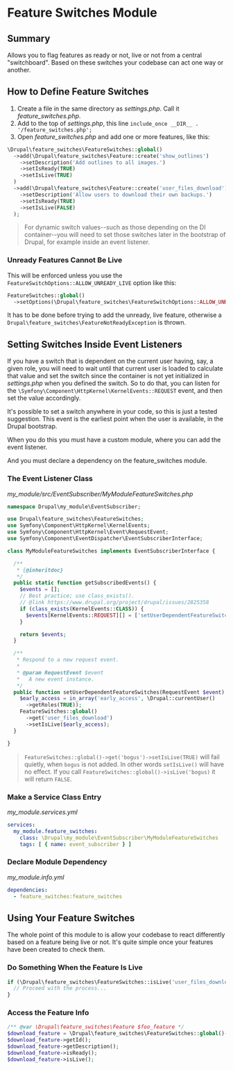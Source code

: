 # Feature Switches Module

## Summary

Allows you to flag features as ready or not, live or not from a central "switchboard". Based on these switches your codebase can act one way or another.

## How to Define Feature Switches

1. Create a file in the same directory as _settings.php_. Call it _feature\_switches.php_.
2. Add to the top of _settings.php_, this line `include_once __DIR__ . '/feature_switches.php';`
3. Open _feature\_switches.php_ and add one or more features, like this:

```php
\Drupal\feature_switches\FeatureSwitches::global()
  ->add(\Drupal\feature_switches\Feature::create('show_outlines')
    ->setDescription('Add outlines to all images.')
    ->setIsReady(TRUE)
    ->setIsLive(TRUE)
  )
  ->add(\Drupal\feature_switches\Feature::create('user_files_download')
    ->setDescription('Allow users to download their own backups.')
    ->setIsReady(TRUE)
    ->setIsLive(FALSE)
  );
```

> For dynamic switch values--such as those depending on the DI container--you will need to set those switches later in the bootstrap of Drupal, for example inside an event listener.

### Unready Features Cannot Be Live

This will be enforced unless you use the `FeatureSwitchOptions::ALLOW_UNREADY_LIVE` option like this:

```php
FeatureSwitches::global()
  ->setOptions(\Drupal\feature_switches\FeatureSwitchOptions::ALLOW_UNREADY_LIVE);
```

It has to be done before trying to add the unready, live feature, otherwise a `Drupal\feature_switches\FeatureNotReadyException` is thrown.

## Setting Switches Inside Event Listeners

If you have a switch that is dependent on the current user having, say, a given role, you will need to wait until that current user is loaded to calculate that value and set the switch since the container is not yet initialized in _settings.php_ when you defined the switch. So to do that, you can listen for the `\Symfony\Component\HttpKernel\KernelEvents::REQUEST` event, and then set the value accordingly.

It's possible to set a switch anywhere in your code, so this is just a tested suggestion. This event is the earliest point when the user is available, in the Drupal bootstrap.

When you do this you must have a custom module, where you can add the event listener.

And you must declare a dependency on the feature_switches module.

### The Event Listener Class

_my\_module/src/EventSubscriber/MyModuleFeatureSwitches.php_

```php
namespace Drupal\my_module\EventSubscriber;

use Drupal\feature_switches\FeatureSwitches;
use Symfony\Component\HttpKernel\KernelEvents;
use Symfony\Component\HttpKernel\Event\RequestEvent;
use Symfony\Component\EventDispatcher\EventSubscriberInterface;

class MyModuleFeatureSwitches implements EventSubscriberInterface {

  /**
   * {@inheritdoc}
   */
  public static function getSubscribedEvents() {
    $events = [];
    // Best practice; use class_exists().
    // @link https://www.drupal.org/project/drupal/issues/2825358
    if (class_exists(KernelEvents::CLASS)) {
      $events[KernelEvents::REQUEST][] = ['setUserDependentFeatureSwitches', 0];
    }

    return $events;
  }

  /**
   * Respond to a new request event.
   *
   * @param RequestEvent $event
   *   A new event instance.
   */
  public function setUserDependentFeatureSwitches(RequestEvent $event) {
    $early_access = in_array('early_access', \Drupal::currentUser()
      ->getRoles(TRUE));
    FeatureSwitches::global()
      ->get('user_files_download')
      ->setIsLive($early_access);
  }

}
```

> `FeatureSwitches::global()->get('bogus')->setIsLive(TRUE)` will fail quietly, when `bogus` is not added. In other words `setIsLive()` will have no effect. If you call `FeatureSwitches::global()->isLive('bogus)` it will return `FALSE`.

### Make a Service Class Entry

_my\_module.services.yml_

```yaml
services:
  my_module.feature_switches:
    class: \Drupal\my_module\EventSubscriber\MyModuleFeatureSwitches
    tags: [ { name: event_subscriber } ]

```

### Declare Module Dependency

_my\_module.info.yml_

```yaml
dependencies:
  - feature_switches:feature_switches

```

## Using Your Feature Switches

The whole point of this module to is allow your codebase to react differently based on a feature being live or not. It's quite simple once your features have been created to check them.

### Do Something When the Feature Is Live

```php
if (\Drupal\feature_switches\FeatureSwitches::isLive('user_files_download')) {
  // Proceed with the process...
}
```

### Access the Feature Info

```php
/** @var \Drupal\feature_switches\Feature $foo_feature */
$download_feature = \Drupal\feature_switches\FeatureSwitches::global()->get('download');
$download_feature->getId();
$download_feature->getDescription();
$download_feature->isReady();
$download_feature->isLive();
```
